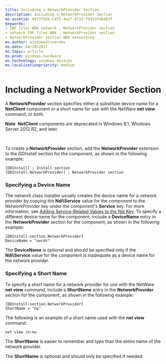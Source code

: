 ```yaml
---
title: Including a NetworkProvider Section
description: Including a NetworkProvider Section
ms.assetid: 8972f926-c4f5-4a2f-8f2d-f9353fdbd83f
keywords:
- INF files WDK network , NetworkProvider section
- network INF files WDK , NetworkProvider section
- NetworkProvider section WDK networking
ms.author: windowsdriverdev
ms.date: 04/20/2017
ms.topic: article
ms.prod: windows-hardware
ms.technology: windows-devices
ms.localizationpriority: medium
---
```


# Including a NetworkProvider Section





A **NetworkProvider** section specifies either a substitute device name for a **NetClient** component or a short name for use with the NetWare **net view** command, or both.

**Note**  **NetClient** components are deprecated in Windows 8.1, Windows Server 2012 R2, and later.

 

To create a **NetworkProvider** section, add the **NetworkProvider** extension to the *DDInstall* section for the component, as shown in the following example:
```
[DDInstall] ; Install section
[DDInstall.NetworkProvider] ; NetworkProvider section
```

### Specifying a Device Name

The network class installer usually creates the device name for a network provider by copying the **Ndi\\Service** value for the component to the NetworkProvider key under the component's **Service** key. For more information, see [Adding Service-Related Values to the Ndi Key](adding-service-related-values-to-the-ndi-key.md). To specify a different device name for the component, include a **DeviceName** entry in the **NetworkProvider** section for the component, as shown in the following example:

```
[DDInstall-section.NetworkProvider]
DeviceName = "nwrdr"
```

The **DeviceName** is optional and should be specified only if the **Ndi\\Service** value for the component is inadequate as a device name for the network provider.

### Specifying a Short Name

To specify a short name for a network provider for use with the NetWare **net view** command, include a **ShortName** entry in the **NetworkProvider** section for the component, as shown in the following example:

```
[DDInstall-section.NetworkProvider]
ShortName = "nw"
```

The following is an example of a short name used with the **net view** command:

```
net view /n:nw
```

The **ShortName** is easier to remember and type than the entire name of the network provider.

The **ShortName** is optional and should only be specified if needed.

 

 





